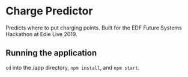 # Charge Predictor

Predicts where to put charging points. Built for the EDF Future Systems Hackathon at Edie Live 2019.

## Running the application

`cd` into the /app directory, `npm install`, and `npm start`.